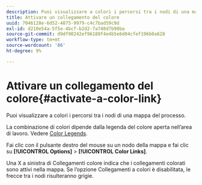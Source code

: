 ```yaml
---
description: Puoi visualizzare a colori i percorsi tra i nodi di una mappa del processo.
title: Attivare un collegamento del colore
uuid: 7046128e-6d52-4875-9979-c4c7bad59c9d
exl-id: d210e54a-5f5e-4bcf-b2d2-7a748d7b90ba
source-git-commit: d9df90242ef96188f4e4b5e6d04cfef196b0a628
workflow-type: tm+mt
source-wordcount: '86'
ht-degree: 9%

---
```


# Attivare un collegamento del colore{#activate-a-color-link}

Puoi visualizzare a colori i percorsi tra i nodi di una mappa del processo.

La combinazione di colori dipende dalla legenda del colore aperta nell’area di lavoro. Vedere [Color Legends](../../../../home/c-get-started/c-analysis-vis/c-legends/c-color-leg.md#concept-f84d51dc0d6547f981d0642fc2d01358).

Fai clic con il pulsante destro del mouse su un nodo della mappa e fai clic su **[!UICONTROL Options]** > **[!UICONTROL Color Links]**.

Una X a sinistra di Collegamenti colore indica che i collegamenti colorati sono attivi nella mappa. Se l’opzione Collegamenti a colori è disabilitata, le frecce tra i nodi risulteranno grigie.
